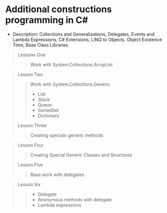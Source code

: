 # Additional constructions programming in C#
+ Description: Collections and Generalizations, Delegates, Events and Lambda Expressions, C# Extensions, LINQ to Objects, Object Existence Time, Base Class Libraries

> Lessone One
> > Work with System.Collections.ArrayList

> Lesson Two
> > Work with System.Collections.Generic
> > + List
> > + Stack
> > + Queue
> > + SortedSet
> > + Dictionary

> Lesson Three
> > Creating specials generic methods

> Lesson Four
> > Creating Special Generic Classes and Structures

> Lesson Five
> > Base work with delegates

> Lesson Six
> > + Delegate
> > + Anonymous methods with delegate
> > + Lambda expressions
